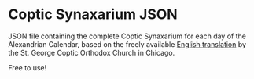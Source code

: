 # Coptic Synaxarium JSON

JSON file containing the complete Coptic Synaxarium for each day of the Alexandrian Calendar, based on the freely available [English translation](https://stnoufer.files.wordpress.com/2015/01/coptic-synexarium.pdf) by the St. George Coptic Orthodox Church in Chicago.

Free to use!